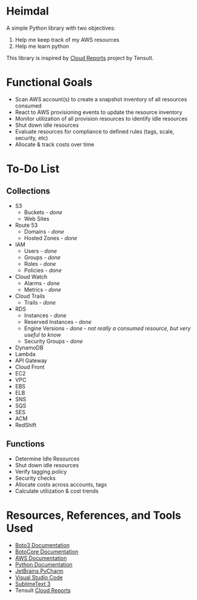 # Heimdal

A simple Python library with two objectives:

1. Help me keep track of my AWS resources
2. Help me learn python

This library is inspired by [Cloud Reports](https://github.com/tensult/cloud-reports) project by Tensult.

# Functional Goals

* Scan AWS account(s) to create a snapshot inventory of all resources consumed
* React to AWS provisioning events to update the resource inventory
* Monitor utilization of all provision resources to identify idle resources
* Shut down idle resources
* Evaluate resources for compliance to defined rules (tags, scale, security, etc)
* Allocate & track costs over time

# To-Do List
## Collections
* S3
    * Buckets - _done_
    * Web Sites
* Route 53
    * Domains - _done_
    * Hosted Zones - _done_
* IAM
    * Users - _done_
    * Groups - _done_
    * Roles - _done_
    * Policies - _done_
* Cloud Watch
    * Alarms - _done_
    * Metrics - _done_
* Cloud Trails
    * Trails - _done_
* RDS
    * Instances - _done_
    * Reserved Instances - _done_
    * Engine Versions - _done_ - _not really a consumed resource, but very useful to know_
    * Security Groups - _done_
* DynamoDB
* Lambda
* API Gateway
* Cloud Front
* EC2
* VPC
* EBS
* ELB
* SNS
* SQS
* SES
* ACM
* RedShift

## Functions
* Determine Idle Resources
* Shut down idle resources
* Verify tagging policy
* Security checks
* Allocate costs across accounts, tags
* Calculate utilization & cost trends

# Resources, References, and Tools Used
* [Boto3 Documentation](http://boto3.readthedocs.io/en/stable/index.html)
* [BotoCore Documentation](http://botocore.readthedocs.io/en/latest/index.html)
* [AWS Documentation](https://aws.amazon.com/documentation/)
* [Python Documentation](https://docs.python.org/3/)
* [JetBrains PyCharm](https://www.jetbrains.com/pycharm/)
* [Visual Studio Code](https://code.visualstudio.com/)
* [SublimeText 3](http://www.sublimetext.com/)
* Tensult [Cloud Reports](https://github.com/tensult/cloud-reports)

